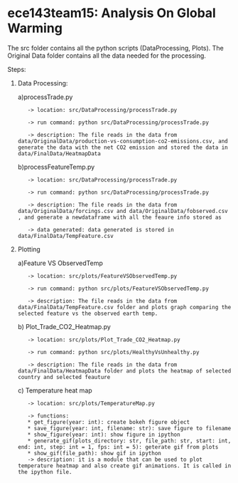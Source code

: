 # ece143team15: Analysis On Global Warming

The src folder contains all the python scripts (DataProcessing, Plots). The Original Data folder contains all the data needed for the processing.

Steps:
 1. Data Processing:
     
      a)processTrade.py
      
           -> location: src/DataProcessing/processTrade.py
           
           -> run command: python src/DataProcessing/processTrade.py
           
           -> description: The file reads in the data from data/OriginalData/production-vs-consumption-co2-emissions.csv, and generate the data with the net CO2 emission and stored the data in data/FinalData/HeatmapData 


     b)processFeatureTemp.py 
      
           -> location: src/DataProcessing/processTrade.py
           
           -> run command: python src/DataProcessing/processTrade.py
           
           -> description: The file reads in the data from data/OriginalData/forcings.csv and data/OriginalData/fobserved.csv , and generate a newdataframe with all the feaure info stored as 
           
           -> data generated: data generated is stored in data/FinalData/TempFeature.csv
    
 2. Plotting
   
     a)Feature VS ObservedTemp

           -> location: src/plots/FeatureVSObservedTemp.py 
           
           -> run command: python src/plots/FeatureVSObservedTemp.py 
           
           -> description: The file reads in the data from data/FinalData/TempFeature.csv folder and plots graph comparing the selected feature vs the observed earth temp. 
     
   
     b) Plot_Trade_CO2_Heatmap.py 
           
           -> location: src/plots/Plot_Trade_CO2_Heatmap.py 
           
           -> run command: python src/plots/HealthyVsUnhealthy.py
           
           -> description: The file reads in the data from data/FinalData/HeatmapData folder and plots the heatmap of selected country and selected feauture
      c) Temperature heat map
           
           -> location: src/plots/TemperatureMap.py
           
           -> functions: 
           * get_figure(year: int): create bokeh figure object
           * save_figure(year: int, filename: str): save figure to filename
           * show_figure(year: int): show figure in ipython
           * generate_gif(plots_directory: str, file_path: str, start: int, end: int, step: int = 1, fps: int = 5): geterate gif from plots
           * show_gif(file_path): show gif in ipython
           -> description: it is a module that can be used to plot temperature heatmap and also create gif animations. It is called in the ipython file.
    
